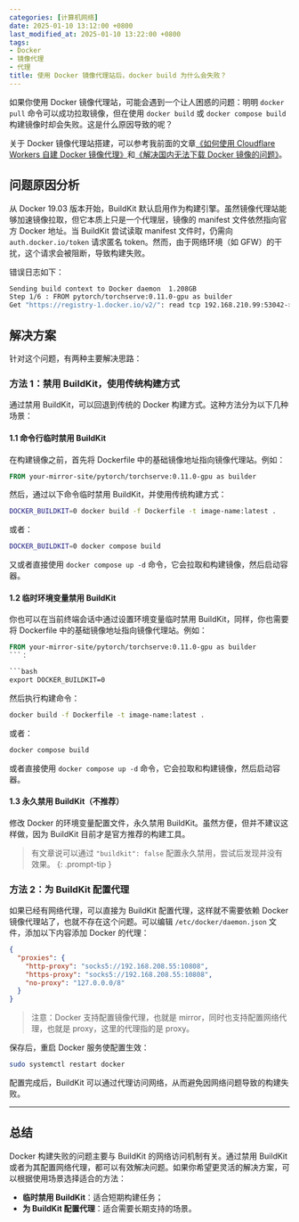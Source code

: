 ```yaml
---
categories: [计算机网络]
date: 2025-01-10 13:12:00 +0800
last_modified_at: 2025-01-10 13:22:00 +0800
tags:
- Docker
- 镜像代理
- 代理
title: 使用 Docker 镜像代理站后，docker build 为什么会失败？
---
```


如果你使用 Docker 镜像代理站，可能会遇到一个让人困惑的问题：明明 `docker pull` 命令可以成功拉取镜像，但在使用 `docker build` 或 `docker compose build` 构建镜像时却会失败。这是什么原因导致的呢？

关于 Docker 镜像代理站搭建，可以参考我前面的文章[《如何使用 Cloudflare Workers 自建 Docker 镜像代理》](https://voxsay.com/posts/how-to-build-docker-hub-mirror-with-cloudflare-workers/)和[《解决国内无法下载 Docker 镜像的问题》](https://voxsay.com/posts/china-docker-registry-proxy-guide/)。

## 问题原因分析

从 Docker 19.03 版本开始，BuildKit 默认启用作为构建引擎。虽然镜像代理站能够加速镜像拉取，但它本质上只是一个代理层，镜像的 manifest 文件依然指向官方 Docker 地址。当 BuildKit 尝试读取 manifest 文件时，仍需向 `auth.docker.io/token` 请求匿名 token。然而，由于网络环境（如 GFW）的干扰，这个请求会被阻断，导致构建失败。

错误日志如下：

```bash
Sending build context to Docker daemon  1.208GB
Step 1/6 : FROM pytorch/torchserve:0.11.0-gpu as builder
Get "https://registry-1.docker.io/v2/": read tcp 192.168.210.99:53042->54.236.113.205:443: read: connection reset by peer
```

## 解决方案

针对这个问题，有两种主要解决思路：

### 方法 1：禁用 BuildKit，使用传统构建方式

通过禁用 BuildKit，可以回退到传统的 Docker 构建方式。这种方法分为以下几种场景：

#### 1.1 命令行临时禁用 BuildKit

在构建镜像之前，首先将 Dockerfile 中的基础镜像地址指向镜像代理站。例如：

```Dockerfile
FROM your-mirror-site/pytorch/torchserve:0.11.0-gpu as builder
```

然后，通过以下命令临时禁用 BuildKit，并使用传统构建方式：

```bash
DOCKER_BUILDKIT=0 docker build -f Dockerfile -t image-name:latest .
```

或者：

```bash
DOCKER_BUILDKIT=0 docker compose build
```

又或者直接使用 `docker compose up -d` 命令，它会拉取和构建镜像，然后启动容器。

#### 1.2 临时环境变量禁用 BuildKit

你也可以在当前终端会话中通过设置环境变量临时禁用 BuildKit，同样，你也需要将 Dockerfile 中的基础镜像地址指向镜像代理站。例如：

```Dockerfile
FROM your-mirror-site/pytorch/torchserve:0.11.0-gpu as builder
```：

```bash
export DOCKER_BUILDKIT=0
```

然后执行构建命令：

```bash
docker build -f Dockerfile -t image-name:latest .
```

或者：

```bash
docker compose build
```

或者直接使用 `docker compose up -d` 命令，它会拉取和构建镜像，然后启动容器。

#### 1.3 永久禁用 BuildKit（不推荐）

修改 Docker 的环境变量配置文件，永久禁用 BuildKit。虽然方便，但并不建议这样做，因为 BuildKit 目前才是官方推荐的构建工具。

> 有文章说可以通过 `"buildkit": false` 配置永久禁用，尝试后发现并没有效果。
{: .prompt-tip }

### 方法 2：为 BuildKit 配置代理

如果已经有网络代理，可以直接为 BuildKit 配置代理，这样就不需要依赖 Docker 镜像代理站了，也就不存在这个问题。可以编辑 `/etc/docker/daemon.json` 文件，添加以下内容添加 Docker 的代理：

```json
{
  "proxies": {
    "http-proxy": "socks5://192.168.208.55:10808",
    "https-proxy": "socks5://192.168.208.55:10808",
    "no-proxy": "127.0.0.0/8"
  }
}
```

> 注意：Docker 支持配置镜像代理，也就是 mirror，同时也支持配置网络代理，也就是 proxy，这里的代理指的是 proxy。

保存后，重启 Docker 服务使配置生效：

```bash
sudo systemctl restart docker
```

配置完成后，BuildKit 可以通过代理访问网络，从而避免因网络问题导致的构建失败。

---

## 总结

Docker 构建失败的问题主要与 BuildKit 的网络访问机制有关。通过禁用 BuildKit或者为其配置网络代理，都可以有效解决问题。如果你希望更灵活的解决方案，可以根据使用场景选择适合的方法：

- **临时禁用 BuildKit**：适合短期构建任务；
- **为 BuildKit 配置代理**：适合需要长期支持的场景。
